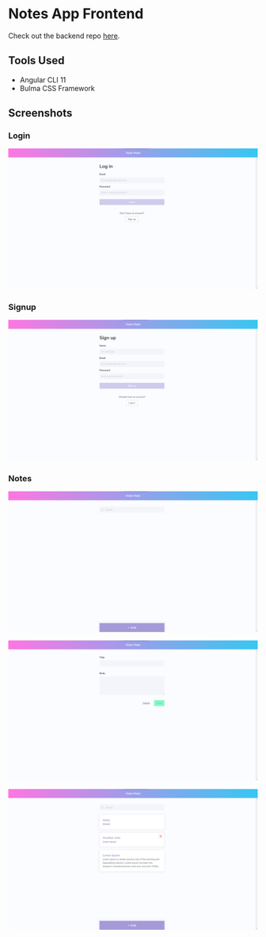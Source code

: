 # Notes App Frontend

Check out the backend repo [here](https://github.com/Ashwin-op/Notes-App-Backend).


## Tools Used

 - Angular CLI 11
 - Bulma CSS Framework


## Screenshots

### Login

![Login](./images/Login.png)

### Signup

![Signup](./images/Signup.png)

### Notes

![Main Page](./images/MainPage.png)

![New Note](./images/NewNote.png)

![Notes Display](./images/NotesDisplay.png)
